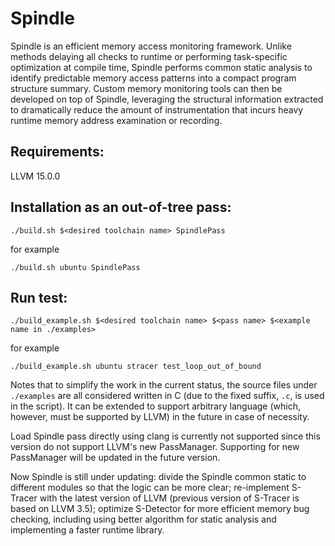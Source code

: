 # Spindle

Spindle is an efficient memory access monitoring framework. Unlike methods delaying all checks to runtime or performing task-specific optimization at compile time, Spindle performs common static analysis to identify predictable memory access patterns into a compact program structure summary. Custom memory monitoring tools can then be developed on top of Spindle, leveraging the structural information extracted to dramatically reduce the amount of instrumentation that incurs heavy runtime memory address examination or recording.

## Requirements:
LLVM 15.0.0

## Installation as an out-of-tree pass:
```shell
./build.sh $<desired toolchain name> SpindlePass
```

for example

```shell
./build.sh ubuntu SpindlePass
```

## Run test:
```shell
./build_example.sh $<desired toolchain name> $<pass name> $<example name in ./examples>
```

for example

```shell
./build_example.sh ubuntu stracer test_loop_out_of_bound
```

Notes that to simplify the work in the current status, the source files under `./examples` are all considered written in C (due to the fixed suffix, `.c`, is used in the script). It can be extended to support arbitrary language (which, however, must be supported by LLVM) in the future in case of necessity.

Load Spindle pass directly using clang is currently not supported since this version do not support LLVM's new PassManager.
Supporting for new PassManager will be updated in the future version.

Now Spindle is still under updating: divide the Spindle common static to different modules so that the logic can be more clear; re-implement S-Tracer with the latest version of LLVM (previous version of S-Tracer is based on LLVM 3.5); optimize S-Detector for more efficient memory bug checking, including using better algorithm for static analysis and implementing a faster runtime library.
